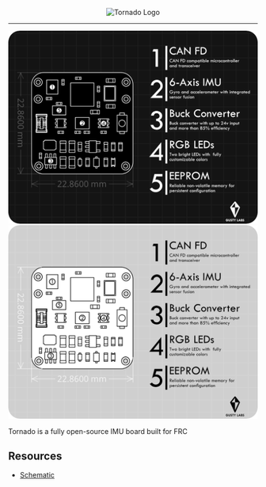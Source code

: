 <p align="center">
    <picture>
      <source media="(prefers-color-scheme: dark)" srcset="Images/logo-darkTheme.png">
      <source media="(prefers-color-scheme: light)" srcset="Images/logo-lightTheme.png">
      <img alt="Tornado Logo" width="400px">
    </picture>
</p>

---

![PCB features](Images/features-darkTheme.png#gh-dark-mode-only)
![PCB features](Images/features-lightTheme.png#gh-light-mode-only)

Tornado is a fully open-source IMU board built for FRC

## Resources
* [Schematic](Images/Schematic.pdf)